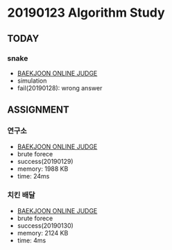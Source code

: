 # 20190123 Algorithm Study

## TODAY
### snake
* [BAEKJOON ONLINE JUDGE](https://www.acmicpc.net/problem/3190)
* simulation
* fail(20190128): wrong answer

## ASSIGNMENT

### 연구소
* [BAEKJOON ONLINE JUDGE](https://www.acmicpc.net/problem/14502)
* brute forece
* success(20190129)
* memory: 1988 KB
* time: 24ms

### 치킨 배달
* [BAEKJOON ONLINE JUDGE](https://www.acmicpc.net/problem/15686)
* brute forece
* success(20190130)
* memory: 2124 KB
* time: 4ms
